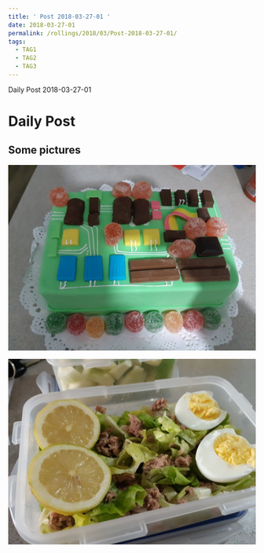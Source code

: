 ```yaml
---
title: ' Post 2018-03-27-01 ' 
date: 2018-03-27-01
permalink: /rollings/2018/03/Post-2018-03-27-01/
tags:
  - TAG1
  - TAG2
  - TAG3
---
```


Daily Post 2018-03-27-01

Daily Post
======

Some pictures
------

![img](/files/personal-blog/2018-03-27-01/01.jpg)

![img](/files/personal-blog/2018-03-27-01/02.jpg)

